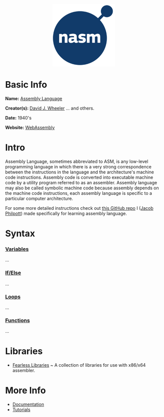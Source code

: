 <p align="center"><img width="200" height="200" src="https://github.com/jgphilpott/babel/blob/main/Assembly/logo.png"></p>

# Basic Info

**Name:** [Assembly Language](https://en.wikipedia.org/wiki/Assembly_language)

**Creator(s):** [David J. Wheeler](https://en.wikipedia.org/wiki/David_Wheeler_(computer_scientist)) ... and others.

**Date:** 1940's

**Website:** [WebAssembly](https://webassembly.org)

# Intro

Assembly Language, sometimes abbreviated to ASM, is any low-level programming language in which there is a very strong correspondence between the instructions in the language and the architecture's machine code instructions. Assembly code is converted into executable machine code by a utility program referred to as an assembler. Assembly language may also be called symbolic machine code because assembly depends on the machine code instructions, each assembly language is specific to a particular computer architecture.

For some more detailed instructions check out [this GitHub repo](https://github.com/jgphilpott/asmtut) I ([Jacob Philpott](https://github.com/jgphilpott)) made specifically for learning assembly language.

# Syntax

### [Variables](https://www.tutorialspoint.com/assembly_programming/assembly_variables.htm)

...

### [If/Else](https://www.tutorialspoint.com/assembly_programming/assembly_logical_instructions.htm)

...

### [Loops](https://www.tutorialspoint.com/assembly_programming/assembly_loops.htm)

...

### [Functions](https://www.tutorialspoint.com/assembly_programming/assembly_procedures.htm)

...

# Libraries

 - [Fearless Libraries](https://github.com/mrfearless/libraries) ~ A collection of libraries for use with x86/x64 assembler.

# More Info

 - [Documentation](https://webassembly.org/docs/faq)
 - [Tutorials](https://www.tutorialspoint.com/assembly_programming/index.htm)
